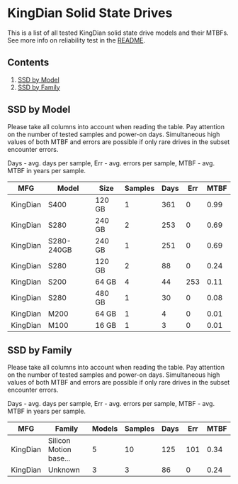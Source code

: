 KingDian Solid State Drives
===========================

This is a list of all tested KingDian solid state drive models and their MTBFs. See
more info on reliability test in the [README](https://github.com/bsdhw/SMART).

Contents
--------

1. [ SSD by Model  ](#ssd-by-model)
2. [ SSD by Family ](#ssd-by-family)

SSD by Model
------------

Please take all columns into account when reading the table. Pay attention on the
number of tested samples and power-on days. Simultaneous high values of both MTBF
and errors are possible if only rare drives in the subset encounter errors.

Days - avg. days per sample,
Err  - avg. errors per sample,
MTBF - avg. MTBF in years per sample.

| MFG       | Model              | Size   | Samples | Days  | Err   | MTBF |
|-----------|--------------------|--------|---------|-------|-------|------|
| KingDian  | S400               | 120 GB | 1       | 361   | 0     | 0.99   |
| KingDian  | S280               | 240 GB | 2       | 253   | 0     | 0.69   |
| KingDian  | S280-240GB         | 240 GB | 1       | 251   | 0     | 0.69   |
| KingDian  | S280               | 120 GB | 2       | 88    | 0     | 0.24   |
| KingDian  | S200               | 64 GB  | 4       | 44    | 253   | 0.11   |
| KingDian  | S280               | 480 GB | 1       | 30    | 0     | 0.08   |
| KingDian  | M200               | 64 GB  | 1       | 4     | 0     | 0.01   |
| KingDian  | M100               | 16 GB  | 1       | 3     | 0     | 0.01   |

SSD by Family
-------------

Please take all columns into account when reading the table. Pay attention on the
number of tested samples and power-on days. Simultaneous high values of both MTBF
and errors are possible if only rare drives in the subset encounter errors.

Days - avg. days per sample,
Err  - avg. errors per sample,
MTBF - avg. MTBF in years per sample.

| MFG       | Family                 | Models | Samples | Days  | Err   | MTBF |
|-----------|------------------------|--------|---------|-------|-------|------|
| KingDian  | Silicon Motion base... | 5      | 10      | 125   | 101   | 0.34   |
| KingDian  | Unknown                | 3      | 3       | 86    | 0     | 0.24   |
